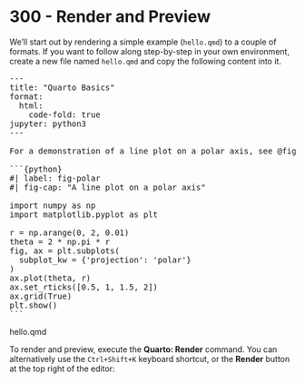 # 300 - Render and Preview

We’ll start out by rendering a simple example (```hello.qmd```) to a couple of formats. If you want to follow along step-by-step in your own environment, create a new file named ```hello.qmd``` and copy the following content into it.

<pre>
---
title: "Quarto Basics"
format:
  html:
    code-fold: true
jupyter: python3
---

For a demonstration of a line plot on a polar axis, see @fig-polar.

```{python}
#| label: fig-polar
#| fig-cap: "A line plot on a polar axis"

import numpy as np
import matplotlib.pyplot as plt

r = np.arange(0, 2, 0.01)
theta = 2 * np.pi * r
fig, ax = plt.subplots(
  subplot_kw = {'projection': 'polar'} 
)
ax.plot(theta, r)
ax.set_rticks([0.5, 1, 1.5, 2])
ax.grid(True)
plt.show()
```
</pre>

hello.qmd


To render and preview, execute the **Quarto: Render** command. You can alternatively use the ```Ctrl+Shift+K``` keyboard shortcut, or the **Render** button at the top right of the editor:



